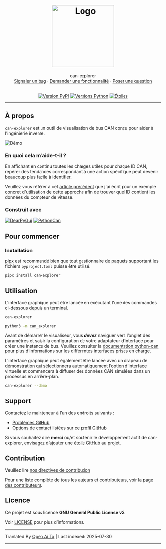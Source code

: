 <h1 align="center">
  <a href="https://github.com/tbruno25/can-explorer">
    <!-- Veuillez fournir le chemin vers votre logo ici -->
    <img src="https://github.com/Tbruno25/can-explorer/raw/main/docs/images/logo.png" alt="Logo" width="200" height="200">
  </a>
</h1>

<div align="center">
  can-explorer
  <br />
  <a href="https://github.com/tbruno25/can-explorer/issues/new?assignees=&labels=bug&template=01_BUG_REPORT.md&title=bug%3A+">Signaler un bug</a>
  ·
  <a href="https://github.com/tbruno25/can-explorer/issues/new?assignees=&labels=enhancement&template=02_FEATURE_REQUEST.md&title=feature%3A+">Demander une fonctionnalité</a>
  ·
  <a href="https://github.com/tbruno25/can-explorer/issues/new?assignees=&labels=question&template=04_SUPPORT_QUESTION.md&title=support%3A+">Poser une question</a>
</div>

<div align="center">
<br/>


[![Version PyPI](https://img.shields.io/pypi/v/can-explorer?color=mediumseagreen)](https://pypi.org/project/can-explorer/)
[![Versions Python](https://img.shields.io/pypi/pyversions/can-explorer?color=mediumseagreen)](https://pypi.org/project/can-explorer/)
[![Étoiles](https://img.shields.io/github/stars/tbruno25/can-explorer?color=mediumseagreen)](https://github.com/Tbruno25/can-explorer/stargazers)
</div>

---

## À propos

`can-explorer` est un outil de visualisation de bus CAN conçu pour aider à l'ingénierie inverse.

![Démo](https://github.com/Tbruno25/can-explorer/raw/main/docs/images/demo.gif)

### En quoi cela m'aide-t-il ?
En affichant en continu toutes les charges utiles pour chaque ID CAN, repérer des tendances correspondant à une action spécifique peut devenir beaucoup plus facile à identifier.

Veuillez vous référer à cet [article précédent](https://tbruno25.medium.com/car-hacking-faster-reverse-engineering-using-canopy-be1955843d57) que j'ai écrit pour un exemple concret d'utilisation de cette approche afin de trouver quel ID contient les données du compteur de vitesse.


### Construit avec


[![DearPyGui](https://github.com/Tbruno25/can-explorer/raw/main/docs/images/dearpygui-logo.png)](https://github.com/hoffstadt/DearPyGui)
[![PythonCan](https://github.com/Tbruno25/can-explorer/raw/main/docs/images/pythoncan-logo.png)](https://github.com/hardbyte/python-can)

## Pour commencer

### Installation

[pipx](https://pypa.github.io/pipx/) est recommandé bien que tout gestionnaire de paquets supportant les fichiers `pyproject.toml` puisse être utilisé.

```sh
pipx install can-explorer
``` 

## Utilisation

L'interface graphique peut être lancée en exécutant l'une des commandes ci-dessous depuis un terminal.
```sh 
can-explorer
``` 

```sh 
python3 -m can_explorer
``` 

Avant de démarrer le visualiseur, vous ***devez*** naviguer vers l’onglet des paramètres et saisir la configuration de votre adaptateur d’interface pour créer une instance de bus. Veuillez consulter la [documentation python-can](https://python-can.readthedocs.io/en/stable/index.html) pour plus d’informations sur les différentes interfaces prises en charge.

L’interface graphique peut également être lancée avec un drapeau de démonstration qui sélectionnera automatiquement l’option d’interface virtuelle et commencera à diffuser des données CAN simulées dans un processus en arrière-plan.

```sh 
can-explorer --demo
``` 

## Support

Contactez le mainteneur à l’un des endroits suivants :
- [Problèmes GitHub](https://github.com/tbruno25/can-explorer/issues/new?assignees=&labels=question&template=04_SUPPORT_QUESTION.md&title=support%3A+)
- Options de contact listées sur [ce profil GitHub](https://github.com/tbruno25)

Si vous souhaitez dire **merci** ou/et soutenir le développement actif de can-explorer, envisagez d’ajouter une [étoile GitHub](https://github.com/tbruno25/can-explorer) au projet.


## Contribution

Veuillez lire [nos directives de contribution](https://raw.githubusercontent.com/Tbruno25/can-explorer/main/docs/CONTRIBUTING.md)

Pour une liste complète de tous les auteurs et contributeurs, voir [la page des contributeurs](https://github.com/tbruno25/can-explorer/contributors).

## Licence

Ce projet est sous licence **GNU General Public License v3**.

Voir [LICENSE](LICENSE) pour plus d’informations.


---

Tranlated By [Open Ai Tx](https://github.com/OpenAiTx/OpenAiTx) | Last indexed: 2025-07-30

---